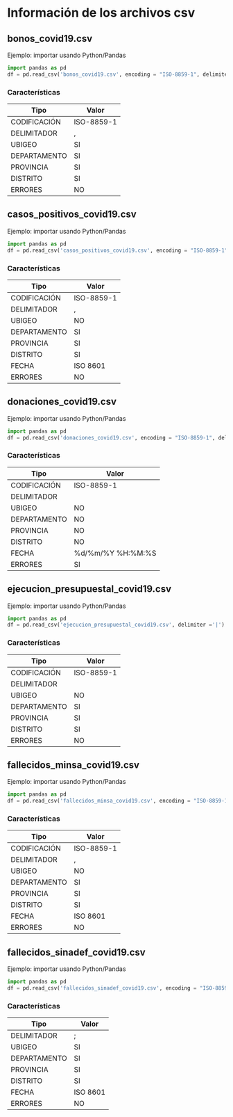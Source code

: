 # Información de los archivos csv

## bonos_covid19.csv

Ejemplo: importar usando Python/Pandas

``` python
import pandas as pd
df = pd.read_csv('bonos_covid19.csv', encoding = "ISO-8859-1", delimiter =';’)
```

### Características
| Tipo         | Valor      |
|--------------|------------|
| CODIFICACIÓN | ISO-8859-1 |
| DELIMITADOR  | ,          | 
| UBIGEO       | SI         |
| DEPARTAMENTO | SI         |
| PROVINCIA    | SI         |
| DISTRITO     | SI         |
| ERRORES      | NO         |

## casos_positivos_covid19.csv

Ejemplo: importar usando Python/Pandas

``` python
import pandas as pd
df = pd.read_csv('casos_positivos_covid19.csv', encoding = "ISO-8859-1", delimiter =',’)
```

### Características
| Tipo         | Valor      |
|--------------|------------|
| CODIFICACIÓN | ISO-8859-1 |
| DELIMITADOR  | ,          | 
| UBIGEO       | NO         |
| DEPARTAMENTO | SI         |
| PROVINCIA    | SI         |
| DISTRITO     | SI         |
| FECHA        | ISO 8601   |  
| ERRORES      | NO         |

## donaciones_covid19.csv

Ejemplo: importar usando Python/Pandas

``` python
import pandas as pd
df = pd.read_csv('donaciones_covid19.csv', encoding = "ISO-8859-1", delimiter ='|', parse_dates=['FECHA_MOVIMTO', 'FECHA_REG', 'FECHA_CONFIRMA'], error_bad_lines=False)
```

### Características
| Tipo         | Valor      |
|--------------|------------|
| CODIFICACIÓN | ISO-8859-1 |
| DELIMITADOR  | |          | 
| UBIGEO       | NO         |
| DEPARTAMENTO | NO         |
| PROVINCIA    | NO         |
| DISTRITO     | NO         |
| FECHA        | %d/%m/%Y %H:%M:%S  |  
| ERRORES      | SI         |


## ejecucion_presupuestal_covid19.csv

Ejemplo: importar usando Python/Pandas

``` python
import pandas as pd
df = pd.read_csv('ejecucion_presupuestal_covid19.csv', delimiter ='|')
```

### Características
| Tipo         | Valor      |
|--------------|------------|
| CODIFICACIÓN | ISO-8859-1 |
| DELIMITADOR  | |          | 
| UBIGEO       | NO         |
| DEPARTAMENTO | SI         |
| PROVINCIA    | SI         |
| DISTRITO     | SI         |
| ERRORES      | NO         |


## fallecidos_minsa_covid19.csv

Ejemplo: importar usando Python/Pandas

``` python
import pandas as pd
df = pd.read_csv('fallecidos_minsa_covid19.csv', encoding = "ISO-8859-1", delimiter =',', parse_dates=['fecha_fallecimiento', 'fecha_nacimiento'])
```

### Características
| Tipo         | Valor      |
|--------------|------------|
| CODIFICACIÓN | ISO-8859-1 |
| DELIMITADOR  | ,          | 
| UBIGEO       | NO         |
| DEPARTAMENTO | SI         |
| PROVINCIA    | SI         |
| DISTRITO     | SI         |
| FECHA        | ISO 8601   |  
| ERRORES      | NO         |


## fallecidos_sinadef_covid19.csv

Ejemplo: importar usando Python/Pandas

``` python
import pandas as pd
df = pd.read_csv('fallecidos_sinadef_covid19.csv', encoding = "ISO-8859-1", delimiter =';', parse_dates=['FECHA']) 
```

### Características
| Tipo         | Valor      |
|--------------|------------|
  | DELIMITADOR  | ;          |
| UBIGEO       | SI         |
| DEPARTAMENTO | SI         |
| PROVINCIA    | SI         |
| DISTRITO     | SI         |
| FECHA        | ISO 8601   |  
| ERRORES      | NO         |


